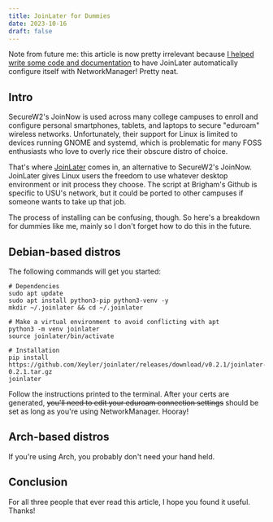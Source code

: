```yaml
---
title: JoinLater for Dummies
date: 2023-10-16
draft: false
---
```


Note from future me: this article is now pretty irrelevant because [I helped write some code and documentation](https://github.com/Xeyler/joinlater/pull/2/files) to have JoinLater automatically configure itself with NetworkManager! Pretty neat.

## Intro

SecureW2's JoinNow is used across many college campuses to enroll and configure personal smartphones, tablets, and laptops to secure "eduroam" wireless networks. Unfortunately, their support for Linux is limited to devices running GNOME and systemd, which is problematic for many FOSS enthusiasts who love to overly rice their obscure distro of choice.

That's where [JoinLater](https://github.com/Xeyler/joinlater) comes in, an alternative to SecureW2's JoinNow. JoinLater gives Linux users the freedom to use whatever desktop environment or init process they choose. The script at Brigham's Github is specific to USU's network, but it could be ported to other campuses if someone wants to take up that job.

The process of installing can be confusing, though. So here's a breakdown for dummies like me, mainly so I don't forget how to do this in the future.

## Debian-based distros

The following commands will get you started:

```
# Dependencies
sudo apt update
sudo apt install python3-pip python3-venv -y
mkdir ~/.joinlater && cd ~/.joinlater

# Make a virtual environment to avoid conflicting with apt
python3 -m venv joinlater
source joinlater/bin/activate

# Installation
pip install https://github.com/Xeyler/joinlater/releases/download/v0.2.1/joinlater-0.2.1.tar.gz
joinlater
```

Follow the instructions printed to the terminal. After your certs are generated, <s>you'll need to edit your eduroam connection settings</s> should be set as long as you're using NetworkManager. Hooray!
## Arch-based distros

If you're using Arch, you probably don't need your hand held.

## Conclusion

For all three people that ever read this article, I hope you found it useful. Thanks!
